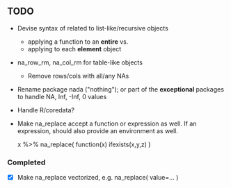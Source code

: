 ## TODO

 - Devise syntax of related to list-like/recursive objects 
   - applying a function to an **entire**  vs.
   -  applying to each **element** object

 - na_row_rm, na_col_rm for table-like objects
    - Remove rows/cols with all/any NAs

 - Rename package nada ("nothing"); or part of the **exceptional** packages to 
   handle NA, Inf, -Inf, 0 values  
   
 - Handle R/coredata?
 
 - Make na_replace accept a function or expression as well. If an expression, 
   should also provide an environment as well.  
   
     x %>% na_replace( function(x) ifexists(x,y,z) )
 
### Completed 

 - [x] Make na_replace vectorized, e.g. na_replace( value=... )
 